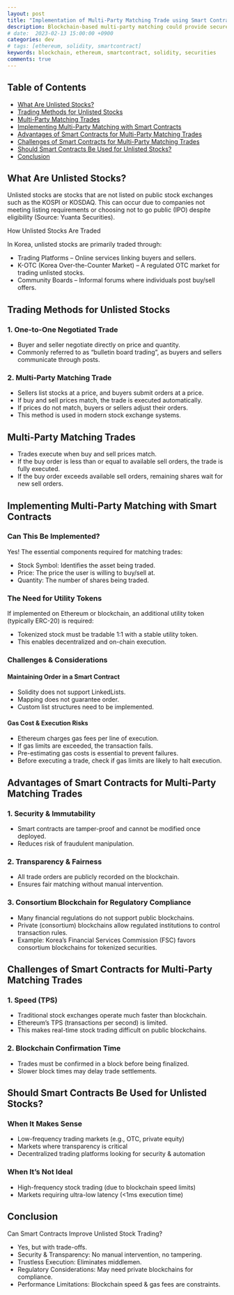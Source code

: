 ```yaml
---
layout: post
title: "Implementation of Multi-Party Matching Trade using Smart Contract" 
description: Blockchain-based multi-party matching could provide secure & transparent unlisted stock trading. However, challenges in speed and efficiency need to be addressed before full adoption in financial markets.
# date:  2023-02-13 15:00:00 +0900
categories: dev
# tags: [ethereum, solidity, smartcontract]
keywords: blockchain, ethereum, smartcontract, solidity, securities
comments: true
---
```


## Table of Contents

- [What Are Unlisted Stocks?](#what-are-unlisted-stocks)
- [Trading Methods for Unlisted Stocks](#trading-methods-for-unlisted-stocks)
- [Multi-Party Matching Trades](#multi-party-matching-trades)
- [Implementing Multi-Party Matching with Smart Contracts](#implementing-multi-party-matching-with-smart-contracts)
- [Advantages of Smart Contracts for Multi-Party Matching Trades](#advantages-of-smart-contracts-for-multi-party-matching-trades)
- [Challenges of Smart Contracts for Multi-Party Matching Trades](#challenges-of-smart-contracts-for-multi-party-matching-trades)
- [Should Smart Contracts Be Used for Unlisted Stocks?](#should-smart-contracts-be-used-for-unlisted-stocks)
- [Conclusion](#conclusion)

## What Are Unlisted Stocks?

Unlisted stocks are stocks that are not listed on public stock exchanges such as the KOSPI or KOSDAQ. This can occur due to companies not meeting listing requirements or choosing not to go public (IPO) despite eligibility (Source: Yuanta Securities).

How Unlisted Stocks Are Traded

In Korea, unlisted stocks are primarily traded through:

- Trading Platforms – Online services linking buyers and sellers.
- K-OTC (Korea Over-the-Counter Market) – A regulated OTC market for trading unlisted stocks.
- Community Boards – Informal forums where individuals post buy/sell offers.

## Trading Methods for Unlisted Stocks

### 1. One-to-One Negotiated Trade

- Buyer and seller negotiate directly on price and quantity.
- Commonly referred to as “bulletin board trading”, as buyers and sellers communicate through posts.

### 2. Multi-Party Matching Trade

- Sellers list stocks at a price, and buyers submit orders at a price.
- If buy and sell prices match, the trade is executed automatically.
- If prices do not match, buyers or sellers adjust their orders.
- This method is used in modern stock exchange systems.

## Multi-Party Matching Trades

- Trades execute when buy and sell prices match.
- If the buy order is less than or equal to available sell orders, the trade is fully executed.
- If the buy order exceeds available sell orders, remaining shares wait for new sell orders.

## Implementing Multi-Party Matching with Smart Contracts

### Can This Be Implemented?

Yes! The essential components required for matching trades:

- Stock Symbol: Identifies the asset being traded.
- Price: The price the user is willing to buy/sell at.
- Quantity: The number of shares being traded.

### The Need for Utility Tokens

If implemented on Ethereum or blockchain, an additional utility token (typically ERC-20) is required:

- Tokenized stock must be tradable 1:1 with a stable utility token.
- This enables decentralized and on-chain execution.

### Challenges & Considerations

#### Maintaining Order in a Smart Contract

- Solidity does not support LinkedLists.
- Mapping does not guarantee order.
- Custom list structures need to be implemented.

#### Gas Cost & Execution Risks

- Ethereum charges gas fees per line of execution.
- If gas limits are exceeded, the transaction fails.
- Pre-estimating gas costs is essential to prevent failures.
- Before executing a trade, check if gas limits are likely to halt execution.

## Advantages of Smart Contracts for Multi-Party Matching Trades

### 1. Security & Immutability

- Smart contracts are tamper-proof and cannot be modified once deployed.
- Reduces risk of fraudulent manipulation.

### 2. Transparency & Fairness

- All trade orders are publicly recorded on the blockchain.
- Ensures fair matching without manual intervention.

### 3. Consortium Blockchain for Regulatory Compliance

- Many financial regulations do not support public blockchains.
- Private (consortium) blockchains allow regulated institutions to control transaction rules.
- Example: Korea’s Financial Services Commission (FSC) favors consortium blockchains for tokenized securities.

## Challenges of Smart Contracts for Multi-Party Matching Trades

### 1. Speed (TPS)

- Traditional stock exchanges operate much faster than blockchain.
- Ethereum’s TPS (transactions per second) is limited.
- This makes real-time stock trading difficult on public blockchains.

### 2. Blockchain Confirmation Time

- Trades must be confirmed in a block before being finalized.
- Slower block times may delay trade settlements.

## Should Smart Contracts Be Used for Unlisted Stocks?

### When It Makes Sense

- Low-frequency trading markets (e.g., OTC, private equity)
- Markets where transparency is critical
- Decentralized trading platforms looking for security & automation

### When It’s Not Ideal

- High-frequency stock trading (due to blockchain speed limits)
- Markets requiring ultra-low latency (<1ms execution time)

## Conclusion

Can Smart Contracts Improve Unlisted Stock Trading?

- Yes, but with trade-offs.
- Security & Transparency: No manual intervention, no tampering.
- Trustless Execution: Eliminates middlemen.
- Regulatory Considerations: May need private blockchains for compliance.
- Performance Limitations: Blockchain speed & gas fees are constraints.
